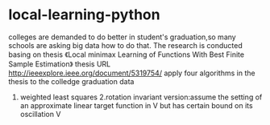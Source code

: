 # local-learning-python
colleges are demanded to do better in student's graduation,so many schools are asking big data how to do that.
The research is conducted basing on thesis 《Local minimax Learning of Functions With Best Finite Sample Estimation》
thesis URL http://ieeexplore.ieee.org/document/5319754/
apply four algorithms in the thesis to the colledge graduation data
1. weighted least squares
2.rotation invariant version:assume the setting of an approximate linear target function in V but has certain bound on its oscillation V
